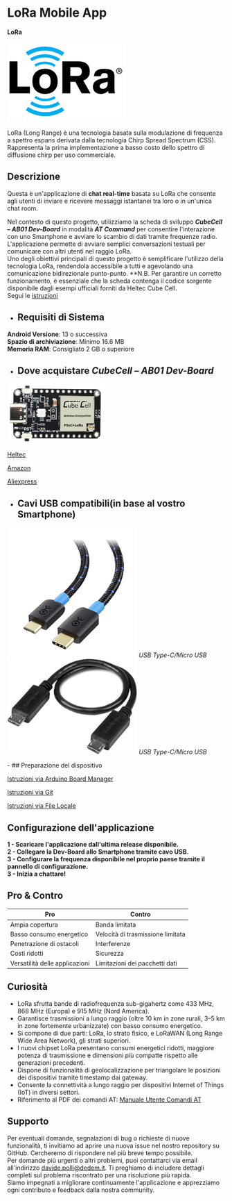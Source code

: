 # LoRa Mobile App

**LoRa**

![Logo](logo.png) 

LoRa (Long Range) è una tecnologia basata sulla modulazione di frequenza a spettro espans derivata dalla tecnologia Chirp Spread Spectrum (CSS). Rappresenta la prima implementazione a basso costo dello spettro di diffusione chirp per uso commerciale.

## **Descrizione**
Questa è un'applicazione di **chat real-time** basata su LoRa che consente agli utenti di inviare e ricevere messaggi istantanei tra loro o in un'unica chat room. <br>

Nel contesto di questo progetto, utilizziamo la scheda di sviluppo ***CubeCell – AB01 Dev-Board*** in modalità ***AT Command*** per consentire l'interazione con uno Smartphone e avviare lo scambio di dati tramite frequenze radio. L'applicazione permette di avviare semplici conversazioni testuali per comunicare con altri utenti nel raggio LoRa.<br>
Uno degli obiettivi principali di questo progetto è semplificare l'utilizzo della tecnologia LoRa, rendendola accessibile a tutti e agevolando una comunicazione bidirezionale punto-punto.
**N.B. Per garantire un corretto funzionamento, è essenziale che la scheda contenga il codice sorgente disponibile dagli esempi ufficiali forniti da Heltec Cube Cell.<br> Segui le [istruzioni](#preparazione)

- ## Requisiti di Sistema

**Android Versione**: 13 o successiva<br>
**Spazio di archiviazione**: Minimo 16.6 MB<br>
**Memoria RAM**: Consigliato 2 GB o superiore<br>

- ## Dove acquistare *CubeCell – AB01 Dev-Board*
![HTTCAB01](httcab01.png)

[Heltec](https://heltec.org/project/htcc-ab01-v2/)<br>

[Amazon](https://www.amazon.it/LoRaWAN-sviluppo-ASR6501-energetico-Intelligent/dp/B07ZH7NL38/ref=sr_1_1?__mk_it_IT=%C3%85M%C3%85%C5%BD%C3%95%C3%91&crid=2E73JV8F1KPLV&keywords=heltec+cubecell&qid=1701754977&sprefix=heltec+cubecel%2Caps%2C148&sr=8-1)<br>

[Aliexpress](https://it.aliexpress.com/item/1005005444339915.html?spm=a2g0o.productlist.main.3.1d7150b2TFr0YZ&algo_pvid=b9b676a0-1f19-4aaf-807d-e712d7758b64&algo_exp_id=b9b676a0-1f19-4aaf-807d-e712d7758b64-1&pdp_npi=4%40dis%21EUR%2116.48%2116.48%21%21%2117.45%21%21%402103209b17017550135711815e8815%2112000033106113757%21sea%21IT%210%21AB&curPageLogUid=SzqEk2lL0gTd)<br>

- ## Cavi USB compatibili(in base al vostro Smartphone)
![TypeC/MicroUSB](cable.png) *USB Type-C/Micro USB*
![TypeC/MicroUSB](cable2.png) *USB Type-C/Micro USB*

<div id="preparazione"></div>
- ## Preparazione del dispositivo<br>

[Istruzioni via Arduino Board Manager](https://docs.heltec.org/en/node/asr650x/htcc_ab01/quick_start.html#use-arduino-board-manager)<br>

[Istruzioni via Git](https://docs.heltec.org/en/node/asr650x/htcc_ab01/quick_start.html#via-git)<br>

[Istruzioni via File Locale](https://docs.heltec.org/en/node/asr650x/htcc_ab01/quick_start.html#via-local-file)<br>


## Configurazione dell'applicazione<br>
**1 - Scaricare l'applicazione dall'ultima release disponibile.**<br>
**2 - Collegare la Dev-Board allo Smartphone tramite cavo USB.**<br>
**3 - Configurare la frequenza disponibile nel proprio paese tramite il pannello di configurazione.**<br>
**3 - Inizia a chattare!**<br>


## **Pro & Contro**

| **Pro**                                       | **Contro**                                              |
|-----------------------------------------------|----------------------------------------------------------|
| Ampia copertura                               | Banda limitata                                           |
| Basso consumo energetico                       | Velocità di trasmissione limitata                         |
| Penetrazione di ostacoli                       | Interferenze                                             |
| Costi ridotti                                  | Sicurezza                                                |
| Versatilità delle applicazioni                 | Limitazioni dei pacchetti dati                            |


## **Curiosità**

- LoRa sfrutta bande di radiofrequenza sub-gigahertz come 433 MHz, 868 MHz (Europa) e 915 MHz (Nord America).
- Garantisce trasmissioni a lungo raggio (oltre 10 km in zone rurali, 3–5 km in zone fortemente urbanizzate) con basso consumo energetico.
- Si compone di due parti: LoRa, lo strato fisico, e LoRaWAN (Long Range Wide Area Network), gli strati superiori.
- I nuovi chipset LoRa presentano consumi energetici ridotti, maggiore potenza di trasmissione e dimensioni più compatte rispetto alle generazioni precedenti.
- Dispone di funzionalità di geolocalizzazione per triangolare le posizioni dei dispositivi tramite timestamp dai gateway.
- Consente la connettività a lungo raggio per dispositivi Internet of Things (IoT) in diversi settori.
- Riferimento al PDF dei comandi AT: [Manuale Utente Comandi AT](https://resource.heltec.cn/download/CubeCell/AT_Command_list/CubeCell_Series_AT_Command_User_Manual_V0.4.pdf)

## **Supporto**

Per eventuali domande, segnalazioni di bug o richieste di nuove funzionalità, ti invitiamo ad aprire una nuova issue nel nostro repository su GitHub. Cercheremo di rispondere nel più breve tempo possibile.<br>
Per domande più urgenti o altri problemi, puoi contattarci via email all'indirizzo davide.polli@dedem.it. Ti preghiamo di includere dettagli completi sul problema riscontrato per una risoluzione più rapida.<br>
Siamo impegnati a migliorare continuamente l'applicazione e apprezziamo ogni contributo e feedback dalla nostra community.<br>

